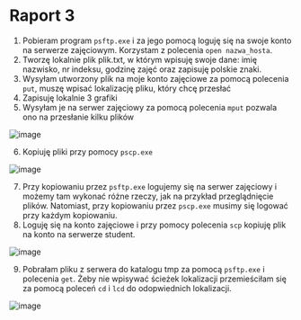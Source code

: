 # Raport 3

1. Pobieram program `psftp.exe` i za jego pomocą loguję się na swoje konto na serwerze zajęciowym. Korzystam z polecenia `open nazwa_hosta`.
2. Tworzę lokalnie plik plik.txt, w którym wpisuję swoje dane: imię nazwisko, nr indeksu, godzinę zajęć oraz zapisuję polskie znaki.
3. Wysyłam utworzony plik na moje konto zajęciowe za pomocą polecenia `put`, muszę wpisać lokalizację pliku, który chcę przesłać
4. Zapisuję lokalnie 3 grafiki
5. Wysyłam je na serwer zajęciowy za pomocą polecenia `mput` pozwala ono na przesłanie kilku plików

![image](https://user-images.githubusercontent.com/130842911/232825709-ac9dea28-bbc3-4c7f-94a6-dd8c0621e361.png)

6. Kopiuję pliki przy pomocy `pscp.exe`

![image](https://user-images.githubusercontent.com/130842911/232830764-c28de82e-10a8-48f3-a9d0-a234e092d551.png)

7. Przy kopiowaniu przez `psftp.exe` logujemy się na serwer zajęciowy i możemy tam wykonać różne rzeczy, jak na przykład przeglądnięcie plików. Natomiast, przy kopiowaniu przez `pscp.exe` musimy się logować przy każdym kopiowaniu.
8. Loguję się na konto zajęciowe i przy pomocy polecenia `scp` kopiuję plik na konto na serwerze student.

![image](https://user-images.githubusercontent.com/130842911/232832892-8c81d87e-2258-4e42-a1fd-385415dd8cdf.png)

9. Pobrałam pliku z serwera do katalogu tmp za pomocą `psftp.exe` i polecenia `get`. Żeby nie wpisywać ścieżek lokalizacji przemieściłam się za pomocą poleceń `cd` i `lcd` do odopwiednich lokalizacji.

![image](https://user-images.githubusercontent.com/130842911/232836617-454255af-a008-4829-b55f-bc558639e899.png)
